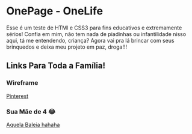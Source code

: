 # OnePage - OneLife
Esse é um teste de HTMl e CSS3 para fins educativos e extremamente sérios! Confia em mim, não tem nada de piadinhas ou infantilidade nisso aqui, tá me entendendo, criança? Agora vai pra lá brincar com seus brinquedos e deixa meu projeto em paz, droga!!!
## Links Para Toda a Família!
### Wireframe
[Pinterest](google.com/url?sa=i&url=https%3A%2F%2Fwww.pinterest.com%2Fpin%2F548031848412549313%2F&psig=AOvVaw2shdtJuQnuviFD23__o56y&ust=1692227150965000&source=images&cd=vfe&opi=89978449&ved=0CBIQjhxqFwoTCOiXqMzj34ADFQAAAAAdAAAAABAE)
### Sua Mãe de 4 😂
[Aquela Baleia hahaha](https://potatoware.alienmelon.com/potatoware.html)
